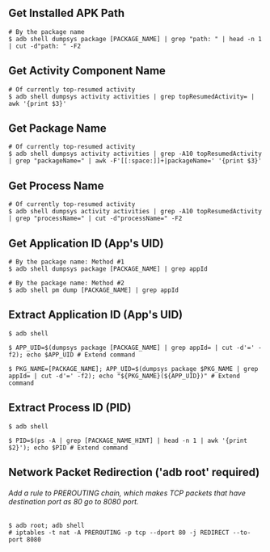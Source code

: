 ## Get Installed APK Path

```
# By the package name
$ adb shell dumpsys package [PACKAGE_NAME] | grep "path: " | head -n 1 | cut -d"path: " -F2
```

## Get Activity Component Name

```
# Of currently top-resumed activity
$ adb shell dumpsys activity activities | grep topResumedActivity= | awk '{print $3}'
```

## Get Package Name

```
# Of currently top-resumed activity
$ adb shell dumpsys activity activities | grep -A10 topResumedActivity | grep "packageName=" | awk -F'[[:space:]]+|packageName=' '{print $3}'
```


## Get Process Name
```
# Of currently top-resumed activity
$ adb shell dumpsys activity activities | grep -A10 topResumedActivity | grep "processName=" | cut -d"processName=" -F2
```

## Get Application ID (App's UID)

```
# By the package name: Method #1
$ adb shell dumpsys package [PACKAGE_NAME] | grep appId

# By the package name: Method #2
$ adb shell pm dump [PACKAGE_NAME] | grep appId
```

## Extract Application ID (App's UID)

```
$ adb shell

$ APP_UID=$(dumpsys package [PACKAGE_NAME] | grep appId= | cut -d'=' -f2); echo $APP_UID # Extend command

$ PKG_NAME=[PACKAGE_NAME]; APP_UID=$(dumpsys package $PKG_NAME | grep appId= | cut -d'=' -f2); echo "${PKG_NAME}(${APP_UID})" # Extend command
```

## Extract Process ID (PID)

```
$ adb shell

$ PID=$(ps -A | grep [PACKAGE_NAME_HINT] | head -n 1 | awk '{print $2}'); echo $PID # Extend command
```

## Network Packet Redirection ('adb root' required)

###### _Add a rule to PREROUTING chain, which makes TCP packets that have destination port as 80 go to 8080 port._

```
$ adb root; adb shell
# iptables -t nat -A PREROUTING -p tcp --dport 80 -j REDIRECT --to-port 8080
```
